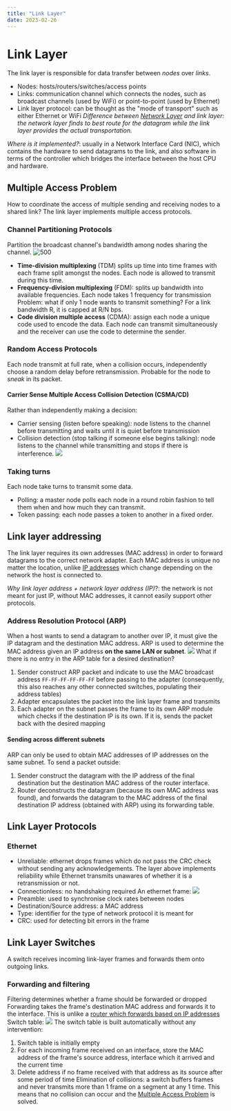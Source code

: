 ```yaml
---
title: "Link Layer"
date: 2023-02-26
---
```

# Link Layer
The link layer is responsible for data transfer between *nodes* over *links*.
- Nodes: hosts/routers/switches/access points
- Links: communication channel which connects the nodes, such as broadcast channels (used by WiFi) or point-to-point (used by Ethernet)
- Link layer protocol: can be thought as the "mode of transport" such as either Ethernet or WiFi
*Difference between [Network Layer](Notes/Network%20Layer.md) and link layer: the network layer finds to best route for the datagram while the link layer provides the actual transportation.*

*Where is it implemented?*:  usually in a Network Interface Card (NIC), which contains the hardware to send datagrams to the link, and also software in terms of the controller which bridges the interface between the host CPU and hardware.
## Multiple Access Problem
How to coordinate the access of multiple sending and receiving nodes to a shared link? The link layer implements multiple access protocols.
### Channel Partitioning Protocols
Partition the broadcast channel's bandwidth among nodes sharing the channel.
![500](https://i.imgur.com/jr4iOiA.png)
- **Time-division multiplexing** (TDM) splits up time into time frames with each frame split amongst the nodes. Each node is allowed to transmit during this time. 
- **Frequency-division multiplexing** (FDM): splits up bandwidth into available frequencies. Each node takes 1 frequency for transmission
Problem: what if only 1 node wants to transmit something? For a link bandwidth R, it is capped at R/N bps.
- **Code division multiple access** (CDMA): assign each node a unique code used to encode the data. Each node can transmit simultaneously and the receiver can use the code to determine the sender. 
### Random Access Protocols
Each node transmit at full rate, when a collision occurs, independently choose a random delay before retransmission. Probable for the node to *sneak* in its packet.
#### Carrier Sense Multiple Access Collision Detection (CSMA/CD)
Rather than independently making a decision:
- Carrier sensing (listen before speaking): node listens to the channel before transmitting and waits until it is quiet before transmission
- Collision detection (stop talking if someone else begins talking): node listens to the channel while transmitting and stops if there is interference.
![](https://i.imgur.com/6ebTVjn.png)
### Taking turns
Each node take turns to transmit some data.
- Polling: a master node polls each node in a round robin fashion to tell them when and how much they can transmit.
- Token passing: each node passes a token to another in a fixed order.
## Link layer addressing
The link layer requires its own addresses (MAC address) in order to forward datagrams to the correct network adapter. Each MAC address is unique no matter the location, unlike [IP addresses](Notes/Internet%20Protocol.md#Addressing) which change depending on the network the host is connected to.

*Why link layer address + network layer address (IP)*?: the network is not meant for just IP, without MAC addresses, it cannot easily support other protocols.
### Address Resolution Protocol (ARP)
When a host wants to send a datagram to another over IP, it must give the IP datagram and the destination MAC address. ARP is used to determine the MAC address given an IP address **on the same LAN or subnet**.
![](https://i.imgur.com/Dt0njq9.png)
What if there is no entry in the ARP table for a desired destination?
1. Sender construct ARP packet and indicate to use the MAC broadcast address `FF-FF-FF-FF-FF-FF` before passing to the adapter (consequently, this also reaches any other connected switches, populating their address tables)
2. Adapter encapsulates the packet into the link layer frame and transmits
3. Each adapter on the subnet passes the frame to its own ARP module which checks if the destination IP is its own. If it is, sends the packet back with the desired mapping
#### Sending across different subnets
ARP can only be used to obtain MAC addresses of IP addresses on the same subnet. To send a packet outside:
1. Sender construct the datagram with the IP address of the final destination but the destination MAC address of the router interface.
2. Router deconstructs the datagram (because its own MAC address was found), and forwards the datagram to the MAC address of the final destination IP address (obtained with ARP) using its forwarding table.
## Link Layer Protocols
### Ethernet
- Unreliable: ethernet drops frames which do not pass the CRC check without sending any acknowledgements. The layer above implements reliability while Ethernet transmits unawares of whether it is a retransmission or not.
- Connectionless: no handshaking required
An ethernet frame: 
![](https://i.imgur.com/JP5CjY8.png)
- Preamble: used to synchronise clock rates between nodes
- Destination/Source address: a MAC address
- Type: identifier for the type of network protocol it is meant for
- CRC: used for detecting bit errors in the frame
## Link Layer Switches
A switch receives incoming link-layer frames and forwards them onto outgoing links. 
### Forwarding and filtering
Filtering determines whether a frame should be forwarded or dropped
Forwarding takes the frame's destination MAC address and forwards it to the interface. This is unlike a [router which forwards based on IP addresses](Notes/Building%20Blocks%20of%20the%20Internet.md#Forwarding%20Tables%20and%20Routing%20Protocols)
Switch table:
![](https://i.imgur.com/5jsOdlt.png)
The switch table is built automatically without any intervention:
1. Switch table is initially empty
2. For each incoming frame received on an interface, store the MAC address of the frame's source address, interface which it arrived and the current time
3. Delete address if no frame received with that address as its source after some period of time
Elimination of collisions: a switch buffers frames and never transmits more than 1 frame on a segment at any 1 time. This means that no collision can occur and the [Multiple Access Problem](Notes/Link%20Layer.md#Multiple%20Access%20Problem) is solved.